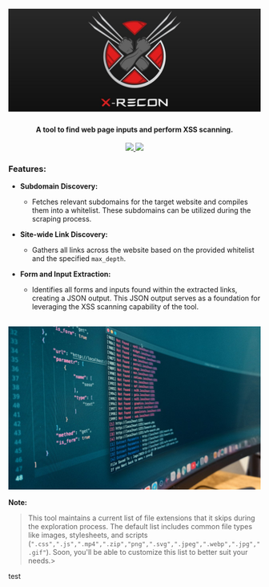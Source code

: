 <h1 align="center">
  <br>
  <a href="https://github.com/joshkar/X-Recon"><img src=".imgs/banner.jpg" alt="X-Recon"></a>

</h1>

<h4 align="center">A tool to find web page inputs and perform XSS scanning.</h4>

<p align="center">

  <a href="http://python.org">
    <img src="https://img.shields.io/badge/python-v3-blue">
  </a>

  <a href="https://en.wikipedia.org/wiki/Linux">
    <img src="https://img.shields.io/badge/Platform-Linux-red">
  </a>

</p>

### Features:
- **Subdomain Discovery:**
  - Fetches relevant subdomains for the target website and compiles them into a whitelist. These subdomains can be utilized during the scraping process.

- **Site-wide Link Discovery:**
  - Gathers all links across the website based on the provided whitelist and the specified `max_depth`.

- **Form and Input Extraction:**
  - Identifies all forms and inputs found within the extracted links, creating a JSON output. This JSON output serves as a foundation for leveraging the XSS scanning capability of the tool.

<br>
  <a href="https://github.com/joshkar/X-Recon"><img src=".imgs/demo1.jpg" alt="X-Recon"></a>
<br>

**Note:** 

>This tool maintains a current list of file extensions that it skips during the exploration process. The default list includes common file types like images, stylesheets, and scripts (`".css",".js",".mp4",".zip","png",".svg",".jpeg",".webp",".jpg",".gif"`). Soon, you'll be able to customize this list to better suit your needs.>

test